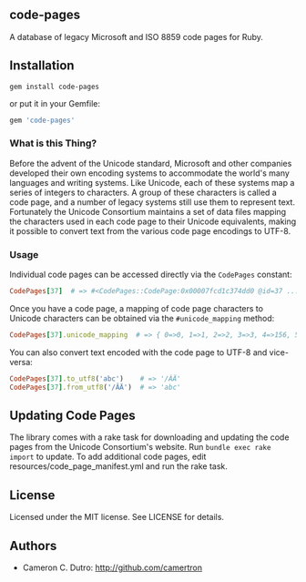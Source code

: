## code-pages
A database of legacy Microsoft and ISO 8859 code pages for Ruby.

## Installation

`gem install code-pages`

or put it in your Gemfile:

```ruby
gem 'code-pages'
```

### What is this Thing?

Before the advent of the Unicode standard, Microsoft and other companies developed their own encoding systems to accommodate the world's many languages and writing systems. Like Unicode, each of these systems map a series of integers to characters. A group of these characters is called a code page, and a number of legacy systems still use them to represent text. Fortunately the Unicode Consortium maintains a set of data files mapping the characters used in each code page to their Unicode equivalents, making it possible to convert text from the various code page encodings to UTF-8.

### Usage

Individual code pages can be accessed directly via the `CodePages` constant:

```ruby
CodePages[37]  # => #<CodePages::CodePage:0x00007fcd1c374dd0 @id=37 ... >
```

Once you have a code page, a mapping of code page characters to Unicode characters can be obtained via the `#unicode_mapping` method:

```ruby
CodePages[37].unicode_mapping  # => { 0=>0, 1=>1, 2=>2, 3=>3, 4=>156, 5=>9, ... }
```

You can also convert text encoded with the code page to UTF-8 and vice-versa:

```ruby
CodePages[37].to_utf8('abc')    # => '/ÂÄ'
CodePages[37].from_utf8('/ÂÄ')  # => 'abc'
```

## Updating Code Pages

The library comes with a rake task for downloading and updating the code pages from the Unicode Consortium's website. Run `bundle exec rake import` to update. To add additional code pages, edit resources/code_page_manifest.yml and run the rake task.

## License

Licensed under the MIT license. See LICENSE for details.

## Authors

* Cameron C. Dutro: http://github.com/camertron
